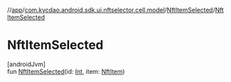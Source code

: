 //[app](../../../index.md)/[com.kycdao.android.sdk.ui.nftselector.cell.model](../index.md)/[NftItemSelected](index.md)/[NftItemSelected](-nft-item-selected.md)

# NftItemSelected

[androidJvm]\
fun [NftItemSelected](-nft-item-selected.md)(id: [Int](https://kotlinlang.org/api/latest/jvm/stdlib/kotlin/-int/index.html), item: [NftItem](../-nft-item/index.md))
